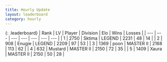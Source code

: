 ```yaml
---
title: Hourly Update
layout: leaderboard
category: hourly
---
```


{: .leaderboard}
| Rank | LV | Player | Division | Elo | Wins | Losses |
| --- | --- | --- | --- | --- | --- | --- |
| <span data-change="0">1</span> | 2750 | <span title="ID: 353063">Sktima</span> | LEGEND | <span data-change="0">2231</span> | <span data-change="0">48</span> | <span data-change="0">14</span> |
| <span data-change="0">2</span> | 908 | <span title="ID: 623502">Enugie</span> | LEGEND | <span data-change="0">2209</span> | <span data-change="0">97</span> | <span data-change="0">53</span> |
| <span data-change="0">3</span> | 1369 | <span title="ID: 540690">poon</span> | MASTER II | <span data-change="14">2168</span> | <span data-change="5">113</span> | <span data-change="2">62</span> |
| <span data-change="0">4</span> | 632 | <span title="ID: 611082">Mustard</span> | MASTER II | <span data-change="0">2150</span> | <span data-change="0">72</span> | <span data-change="0">35</span> |
| <span data-change="0">5</span> | 1409 | <span title="ID: 200908">Xaura</span> | MASTER II | <span data-change="0">2150</span> | <span data-change="0">50</span> | <span data-change="0">28</span> |